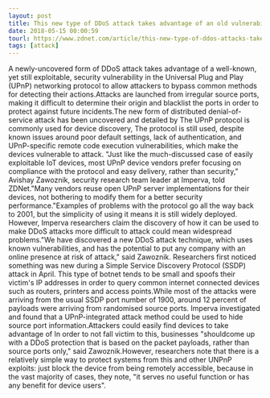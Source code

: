 ```yaml
---
layout: post
title: This new type of DDoS attack takes advantage of an old vulnerability
date: 2018-05-15 00:00:59
tourl: https://www.zdnet.com/article/this-new-type-of-ddos-attacks-takes-advantage-of-an-old-vulnerability/
tags: [attack]
---
```

A newly-uncovered form of DDoS attack takes advantage of a well-known, yet still exploitable, security vulnerability in the Universal Plug and Play (UPnP) networking protocol to allow attackers to bypass common methods for detecting their actions.Attacks are launched from irregular source ports, making it difficult to determine their origin and blacklist the ports in order to protect against future incidents.The new form of distributed denial-of-service attack has been uncovered and detailed by The UPnP protocol is commonly used for device discovery, The protocol is still used, despite known issues around poor default settings, lack of authentication, and UPnP-specific remote code execution vulnerabilities, which make the devices vulnerable to attack. "Just like the much-discussed case of easily exploitable IoT devices, most UPnP device vendors prefer focusing on compliance with the protocol and easy delivery, rather than security," Avishay Zawoznik, security research team leader at Imperva, told ZDNet."Many vendors reuse open UPnP server implementations for their devices, not bothering to modify them for a better security performance."Examples of problems with the protocol go all the way back to 2001, but the simplicity of using it means it is still widely deployed. However, Imperva researchers claim the discovery of how it can be used to make DDoS attacks more difficult to attack could mean widespread problems."We have discovered a new DDoS attack technique, which uses known vulnerabilities, and has the potential to put any company with an online presence at risk of attack," said Zawoznik. Researchers first noticed something was new during a Simple Service Discovery Protocol (SSDP) attack in April. This type of botnet tends to be small and spoofs their victim's IP addresses in order to query common internet connected devices such as routers, printers and access points.While most of the attacks were arriving from the usual SSDP port number of 1900, around 12 percent of payloads were arriving from randomised source ports. Imperva investigated and found that a UPnP-integrated attack method could be used to hide source port information.Attackers could easily find devices to take advantage of In order to not fall victim to this, businesses "shouldcome up with a DDoS protection that is based on the packet payloads, rather than source ports only," said Zawoznik.However, researchers note that there is a relatively simple way to protect systems from this and other UNPnP exploits: just block the device from being remotely accessible, because in the vast majority of cases, they note, "it serves no useful function or has any benefit for device users".
